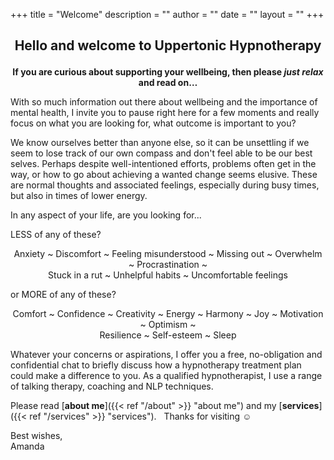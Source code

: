 +++
title = "Welcome"
description = ""
author = ""
date = ""
layout = ""
+++

## <p style="text-align: center;">Hello and welcome to Uppertonic Hypnotherapy

**<center>If you are curious about supporting your wellbeing, then please ***just relax*** and read on…</center>**
 
With so much information out there about wellbeing and the importance of mental health, 
I invite you to pause right here for a few moments and really focus on what you are looking for, what outcome is important to you?

We know ourselves better than anyone else, so it can be unsettling if we seem to lose track of our own compass and don't feel able to be our best selves.  Perhaps despite well-intentioned efforts, problems often get in the way, or how to go about achieving a wanted change seems elusive.  These are normal thoughts and associated feelings, especially during busy times, but also in times of lower energy.

In any aspect of your life, are you looking for...

LESS of any of these?
<p style="text-align: center;">Anxiety ~ Discomfort ~ Feeling misunderstood ~ Missing out ~ Overwhelm ~ Procrastination ~ <br>Stuck in a rut ~ Unhelpful habits ~ Uncomfortable feelings

or MORE of any of these?
<p style="text-align: center;">Comfort ~ Confidence ~ Creativity ~ Energy ~ Harmony ~ Joy ~ Motivation ~ Optimism ~ <br>Resilience ~ Self-esteem ~ Sleep


Whatever your concerns or aspirations, I offer you a free, no-obligation and confidential chat to briefly discuss how a hypnotherapy treatment plan could make a difference to you.  As a qualified hypnotherapist, I use a range of talking therapy, coaching and NLP techniques.

Please read [**about me**]({{< ref "/about" >}} "about me") and my [**services**]({{< ref "/services" >}} "services"). &nbsp; Thanks for visiting :relaxed:

Best wishes, <br>
Amanda


